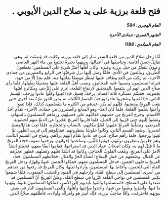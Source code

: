 <h1 dir="rtl">فتح قلعة برزية على يد صلاح الدين الأيوبي .</h1>

<h5 dir="rtl">العام الهجري:  584

الشهر القمري: جمادى الآخرة

العام الميلادي: 1188</h5>

<p dir="rtl">لَمَّا رحل صلاحُ الدين مِن قلعةِ الشغر سار إلى قلعة برزية، وكانت قد وُصِفَت له، وهي تقابِلُ حِصنَ أفامية، وتناصِفُها في أعمالها، وبينهما بحيرةٌ تجتَمِعُ مِن ماءِ النهر العاصي وعيونٌ تتفَجَّرُ من جبل برزية وغيره، وكان أهلُها أضَرَّ شَيءٍ على المسلمين؛ يقطعونَ الطَّريقَ، ويبالِغونَ في الأذى، فلمَّا وصل إليها نزل شرقيَّها في الرابع والعشرين من جمادى الآخرة، ثم رَكِبَ من الغدِ وطاف عليها لينظُرَ مَوضِعًا يقاتِلُها منه، فلم يجِدْ إلَّا من جهةٍ، فنزله المسلمون ونصبوا عليه المجانيق، ونصب أهلُ القلعة عليها منجنيقًا بِطُولها، فلما رأى صلاح الدين أنهم لن ينتَفِعوا بالمنجنيق لارتفاعِ القلعة، عزمَ على الزَّحفِ ومكاثرةِ أهلِها بجُموعِه، فقسَّم عسكَرَه ثلاثة أقسام: يزحَفُ قِسمٌ، فإذا تَعِبوا وكلُّوا عادوا وزحف القِسمُ الثاني، فإذا تَعِبوا وضَجِروا عادوا وزحفَ القِسمُ الثَّالِثُ، ثم يدور الدورَ مَرَّةً بعد أخرى حتى يتعَبَ الفِرنجُ ويَنصَبوا، فإنَّهم لم يكن عندهم من الكثرةِ ما يتقَسَّمونَ كذلك، فإذا تَعِبوا وأعيَوا سَلَّموا القلعةَ، فلما كان الغدُ- وهو السابع والعشرون من جمادى الآخرة- تقَدَّم أحَدُ الأقسامِ، وخرج الفرنجُ مِن حصنهم، فقاتَلَهم على فصيلِهم، ورماهم المسلِمونَ بالسهام، ومَشَوا إليهم حتى قَرُبوا إلى الجبل، فلما قاربوا الفرنجَ عَجَزوا عن الدنوِّ منهم لخشونةِ المرتقى، وتسَلَّط الفرنجُ عليهم؛ لعُلوِّ مكانِهم، بالنشابِ والحجارةِ، فلمَّا تَعِبَ هذا القِسمُ انحدروا، وصَعِدَ القسم الثاني، وكانوا جلوسًا ينتظرونَهم، فقاتلوهم إلى قريبِ الظُّهرِ، ثمَّ تَعِبوا ورجعوا، فلما رآهم صلاح الدين قد عادوا تقَدَّم إليهم يردُّهم، وصاح في القسمِ الثالث، وهم جلوسٌ ينتظرون نوبَتَهم، فوثبوا مُلَبِّين، وساعدوا إخوانَهم، وزحفوا معهم، فجاء الفرنجُ ما لا قِبَلَ لهم به، وكان أصحابُ عماد الدين قد استراحوا، فقاموا أيضًا معهم، فحينئذٍ اشتَدَّ الأمرُ على الفرنجِ، وبلغت القلوبُ الحناجِرَ، وكانوا قد اشتَدَّ تَعَبُهم ونَصَبُهم، فظهر عجزُهم عن القتال، وضَعفُهم عن حَملِ السلاحِ؛ لشدَّةِ الحرِّ والقتال، فخالطهم المسلمونَ، فعاد الفرنجُ يدخلون الحِصنَ، فدخل المسلمون معهم، فملكوا الحِصنَ عَنوةً وقَهرًا، ودخل الفرنجُ القلة التي للحصن، وأحاط بها المسلمون، وأرادوا نَقبَها، وكان الفرنجُ قد رفعوا مَن عندهم من أسرى المسلمينَ إلى سطحِ القلة، وأرجلهم في القيود والخشب المنقوب، فلمَّا سَمِعوا تكبير المسلمين في نواحي القلعة كبَّروا في سطحِ القلة، وظنَّ الفِرنجُ أنَّ المسلمينَ قد صعدوا على السطحِ، فاستسلموا وألقوا بأيديهم إلى الأسرِ، فملكها المسلمونَ عَنوةً، ونَهَبوا ما فيها، وأسَرُوا وسَبَوا من فيها، وأخذوا صاحِبَها وأهلَها، وألقى المسلمونَ النار في بعض بيوتِهم فاحترقت، وأمَّا صاحِبُ برزية، فإنَّه أُسِرَ هو وامرأتُه وأولاده، فأطلقهم صلاحُ الدين.</p></br>

